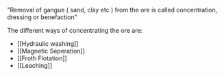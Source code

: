 "Removal of gangue ( sand, clay etc ) from the ore is called concentration, dressing or benefaction"

The different ways of concentrating the ore are:
- [[Hydraulic washing]]
- [[Magnetic Seperation]]
- [[Froth Flotation]]
- [[Leaching]]